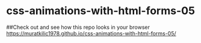 # css-animations-with-html-forms-05

##Check out and see how this repo looks in your browser https://muratkilic1978.github.io/css-animations-with-html-forms-05/
